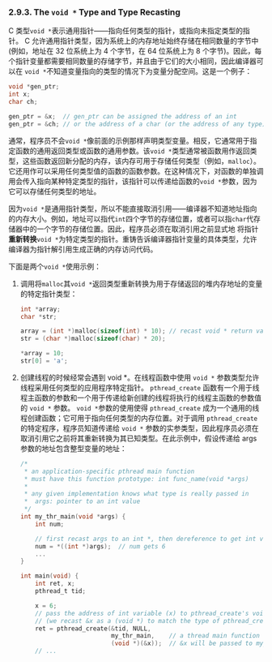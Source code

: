 ### 2.9.3. The `void *` Type and Type Recasting

C 类型`void *`表示通用指针——指向任何类型的指针，或指向未指定类型的指针。 C 允许通用指针类型，因为系统上的内存地址始终存储在相同数量的字节中(例如，地址在 32 位系统上为 4 个字节，在 64 位系统上为 8 个字节)。因此，每个指针变量都需要相同数量的存储字节，并且由于它们的大小相同，因此编译器可以在 `void *`不知道变量指向的类型的情况下为变量分配空间。这是一个例子：  

```c
void *gen_ptr;
int x;
char ch;

gen_ptr = &x;  // gen_ptr can be assigned the address of an int
gen_ptr = &ch; // or the address of a char (or the address of any type)
```

通常，程序员不会`void *`像前面的示例那样声明类型变量。相反，它通常用于指定函数的通用返回类型或函数的通用参数。该`void *`类型通常被函数用作返回类型，这些函数返回新分配的内存，该内存可用于存储任何类型（例如，`malloc`）。它还用作可以采用任何类型值的函数的函数参数。在这种情况下，对函数的单独调用会传入指向某种特定类型的指针，该指针可以传递给函数的`void *`参数，因为它可以存储任何类型的地址。  
  
因为`void *`是通用指针类型，所以不能直接取消引用——编译器不知道地址指向的内存大小。例如，地址可以指代`int`四个字节的存储位置，或者可以指`char`代存储器中的一个字节的存储位置。因此，程序员必须在取消引用之前显式地 将指针**重新转换**`void *`为特定类型的指针。重铸告诉编译器指针变量的具体类型，允许编译器为指针解引用生成正确的内存访问代码。

下面是两个`void *`使用示例：  

1. 调用将`malloc`其`void *`返回类型重新转换为用于存储返回的堆内存地址的变量的特定指针类型：  

	```c
	int *array;
	char *str;
	
	array = (int *)malloc(sizeof(int) * 10); // recast void * return value
	str = (char *)malloc(sizeof(char) * 20);
	
	*array = 10;
	str[0] = 'a';
	```

2. 创建线程的时候经常会遇到 void *。在线程函数中使用 `void *` 参数类型允许线程采用任何类型的应用程序特定指针。 `pthread_create` 函数有一个用于线程主函数的参数和一个用于传递给新创建的线程将执行的线程主函数的参数值的 `void *` 参数。 `void *`参数的使用使得 `pthread_create` 成为一个通用的线程创建函数；它可用于指向任何类型的内存位置。对于调用  `pthread_create` 的特定程序，程序员知道传递给 `void *` 参数的实参类型，因此程序员必须在取消引用它之前将其重新转换为其已知类型。在此示例中，假设传递给 args 参数的地址包含整型变量的地址：   

	```c
	/*
	 * an application-specific pthread main function
	 * must have this function prototype: int func_name(void *args)
	 *
	 * any given implementation knows what type is really passed in
	 *  args: pointer to an int value
	 */
	int my_thr_main(void *args) {
		int num;
	
		// first recast args to an int *, then dereference to get int value
		num = *((int *)args);  // num gets 6
		...
	}
	
	int main(void) {
		int ret, x;
		pthread_t tid;
	
		x = 6;
		// pass the address of int variable (x) to pthread_create's void * param
		// (we recast &x as a (void *) to match the type of pthread_create's param)
		ret = pthread_create(&tid, NULL,
							 my_thr_main,    // a thread main function
							 (void *)(&x));  // &x will be passed to my_thr_main
		// ...
	```